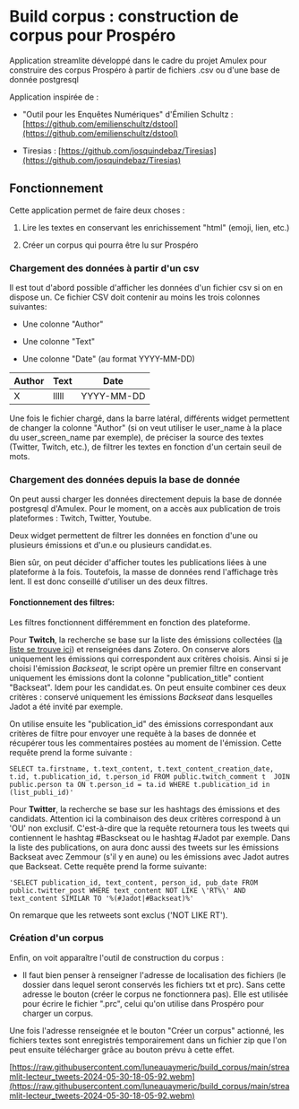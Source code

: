 # Build corpus : construction de corpus pour Prospéro

Application streamlite développé dans le cadre du projet Amulex pour construire des corpus Prospéro à partir de fichiers .csv ou d'une base de donnée postgresql

Application inspirée de :

- "Outil pour les Enquêtes Numériques" d'Émilien Schultz : [https://github.com/emilienschultz/dstool](https://github.com/emilienschultz/dstool)

- Tiresias : [https://github.com/josquindebaz/Tiresias](https://github.com/josquindebaz/Tiresias)


## Fonctionnement

Cette application permet de faire deux choses :


1. Lire les textes en conservant les enrichissement "html" (emoji, lien, etc.)

2. Créer un corpus qui pourra être lu sur Prospéro


### Chargement des données à partir d'un csv

Il est tout d'abord possible d'afficher les données d'un fichier csv si on en dispose un. Ce fichier CSV doit contenir au moins les trois colonnes suivantes:

- Une colonne "Author"

- Une colonne "Text"

- Une colonne "Date" (au format YYYY-MM-DD)


|Author | Text | Date |
|-------|------|------|
| X     | lllll| YYYY-MM-DD|


Une fois le fichier chargé, dans la barre latéral, différents widget permettent de changer la colonne "Author" (si on veut utiliser le user_name à la place du user_screen_name par exemple), de préciser la source des textes (Twitter, Twitch, etc.), de filtrer les textes en fonction d'un certain seuil de mots.

### Chargement des données depuis la base de donnée

On peut aussi charger les données directement depuis la base de donnée postgresql d'Amulex. Pour le moment, on a accès aux publication de trois plateformes : Twitch, Twitter, Youtube.

Deux widget permettent de filtrer les données en fonction d'une ou plusieurs émissions et d'un.e ou plusieurs candidat.es.

Bien sûr, on peut décider d'afficher toutes les publications liées à une plateforme à la fois. Toutefois, la masse de données rend l'affichage très lent. Il est donc conseillé d'utiliser un des deux filtres.

#### Fonctionnement des filtres:
Les filtres fonctionnent différemment en fonction des plateforme.

Pour __Twitch__, la recherche se base sur la liste des émissions collectées (<a href="https://github.com/luneauaymeric/build_corpus/blob/main/script/liste_emission.csv">la liste se trouve ici</a>) et renseignées dans Zotero. On conserve alors uniquement les émissions qui correspondent aux critères choisis. Ainsi si je choisi l'émission _Backseat_, le script opère un premier filtre en conservant uniquement les émissions dont la colonne "publication_title" contient "Backseat". Idem pour les candidat.es. On peut ensuite combiner ces deux critères : conservé uniquement les émissions _Backseat_ dans lesquelles Jadot a été invité par exemple.

On utilise ensuite les "publication_id" des émissions correspondant aux critères de filtre pour envoyer une requête à la bases de donnée et récupérer tous les commentaires postées au moment de l'émission. Cette requête prend la forme suivante :

```
SELECT ta.firstname, t.text_content, t.text_content_creation_date, t.id, t.publication_id, t.person_id FROM public.twitch_comment t  JOIN public.person ta ON t.person_id = ta.id WHERE t.publication_id in (list_publi_id)'
```

Pour __Twitter__, la recherche se base sur les hashtags des émissions et des candidats. Attention ici la combinaison des deux critères correspond à un 'OU' non exclusif. C'est-à-dire que la requête retournera tous les tweets qui contiennent le hashtag #Basckseat ou le hashtag #Jadot par exemple. Dans la liste des publications, on aura donc aussi des tweets sur les émissions Backseat avec Zemmour (s'il y en aune) ou les émissions avec Jadot autres que Backseat. Cette requête prend la forme suivante:

```
'SELECT publication_id, text_content, person_id, pub_date FROM public.twitter_post WHERE text_content NOT LIKE \'RT%\' AND text_content SIMILAR TO '%(#Jadot|#Backseat)%'
```

On remarque que les retweets sont exclus ('NOT LIKE RT').



### Création d'un corpus
Enfin, on voit apparaître l'outil de construction du corpus :

- Il faut bien penser à renseigner l'adresse de localisation des fichiers (le dossier dans lequel seront conservés les fichiers txt et prc). Sans cette adresse le bouton (créer le corpus ne fonctionnera pas). Elle est utilisée pour écrire le fichier ".prc", celui qu'on utilise dans Prospéro pour charger un corpus.

Une fois l'adresse renseignée et le bouton "Créer un corpus" actionné, les fichiers textes sont enregistrés temporairement dans un fichier zip que l'on peut ensuite télécharger grâce au bouton prévu à cette effet.

[https://raw.githubusercontent.com/luneauaymeric/build_corpus/main/streamlit-lecteur_tweets-2024-05-30-18-05-92.webm](https://raw.githubusercontent.com/luneauaymeric/build_corpus/main/streamlit-lecteur_tweets-2024-05-30-18-05-92.webm)
